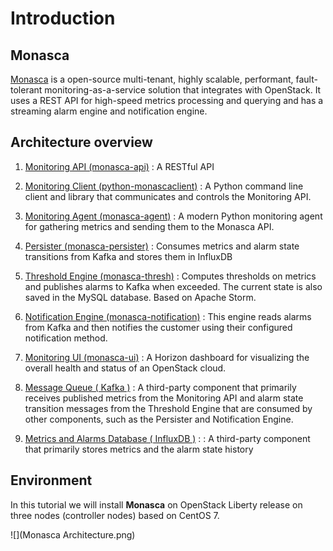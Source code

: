 # Introduction


## Monasca

[Monasca](http://monasca.io/) is a open-source multi-tenant, highly scalable, performant, fault-tolerant monitoring-as-a-service solution that integrates with OpenStack. It uses a REST API for high-speed metrics processing and querying and has a streaming alarm engine and notification engine. 


## Architecture overview


1. [Monitoring API (monasca-api)](https://github.com/openstack/monasca-api) : A RESTful API

2. [Monitoring Client (python-monascaclient)](https://github.com/openstack/python-monascaclient/) : A Python command line client and library that communicates and controls the Monitoring API.

3. [Monitoring Agent (monasca-agent)](https://github.com/openstack/monasca-agent) : A modern Python monitoring agent for gathering metrics and sending them to the Monasca API.

4. [Persister (monasca-persister)](https://github.com/openstack/monasca-persister) : Consumes metrics and alarm state transitions from Kafka and stores them in InfluxDB

5. [Threshold Engine (monasca-thresh)](https://github.com/openstack/monasca-thresh) : Computes thresholds on metrics and publishes alarms to Kafka when exceeded. The current state is also saved in the MySQL database. Based on Apache Storm.

6. [Notification Engine (monasca-notification)](https://github.com/openstack/monasca-notification) : This engine reads alarms from Kafka and then notifies the customer using their configured notification method.

7. [Monitoring UI (monasca-ui)](https://github.com/openstack/monasca-ui) : A Horizon dashboard for visualizing the overall health and status of an OpenStack cloud.

8. [Message Queue ( Kafka )](http://kafka.apache.org/) : A third-party component that primarily receives published metrics from the Monitoring API and alarm state transition messages from the Threshold Engine that are consumed by other components, such as the Persister and Notification Engine.

9. [Metrics and Alarms Database ( InfluxDB )](https://influxdata.com/) : : A third-party component that primarily stores metrics and the alarm state history


## Environment

In this tutorial we will install **Monasca** on OpenStack Liberty release on three nodes (controller nodes) based on CentOS 7.

![](Monasca Architecture.png)







